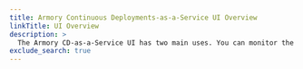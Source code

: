 ```yaml
---
title: Armory Continuous Deployments-as-a-Service UI Overview
linkTitle: UI Overview
description: >
  The Armory CD-as-a-Service UI has two main uses. You can monitor the status of your deployments and perform administrative tasks such as user and secrets management.
exclude_search: true
---
```

